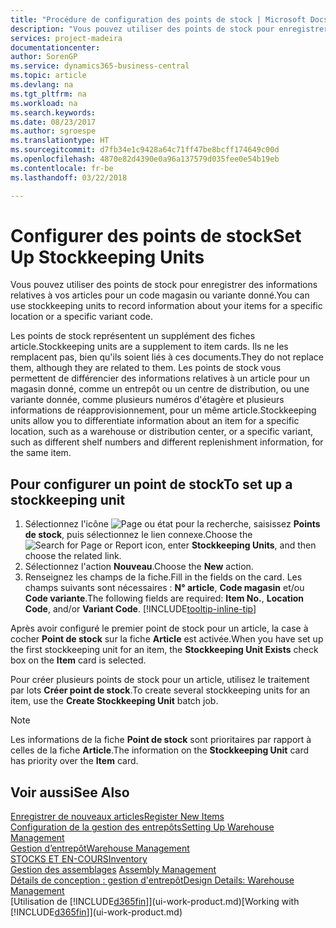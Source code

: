 ```yaml
---
title: "Procédure de configuration des points de stock | Microsoft Docs"
description: "Vous pouvez utiliser des points de stock pour enregistrer des informations relatives à vos articles pour un code magasin ou variante donné."
services: project-madeira
documentationcenter: 
author: SorenGP
ms.service: dynamics365-business-central
ms.topic: article
ms.devlang: na
ms.tgt_pltfrm: na
ms.workload: na
ms.search.keywords: 
ms.date: 08/23/2017
ms.author: sgroespe
ms.translationtype: HT
ms.sourcegitcommit: d7fb34e1c9428a64c71ff47be8bcff174649c00d
ms.openlocfilehash: 4870e82d4390e0a96a137579d035fee0e54b19eb
ms.contentlocale: fr-be
ms.lasthandoff: 03/22/2018

---
```

# <a name="set-up-stockkeeping-units"></a><span data-ttu-id="8b5d6-103">Configurer des points de stock</span><span class="sxs-lookup"><span data-stu-id="8b5d6-103">Set Up Stockkeeping Units</span></span>
<span data-ttu-id="8b5d6-104">Vous pouvez utiliser des points de stock pour enregistrer des informations relatives à vos articles pour un code magasin ou variante donné.</span><span class="sxs-lookup"><span data-stu-id="8b5d6-104">You can use stockkeeping units to record information about your items for a specific location or a specific variant code.</span></span>  

 <span data-ttu-id="8b5d6-105">Les points de stock représentent un supplément des fiches article.</span><span class="sxs-lookup"><span data-stu-id="8b5d6-105">Stockkeeping units are a supplement to item cards.</span></span> <span data-ttu-id="8b5d6-106">Ils ne les remplacent pas, bien qu'ils soient liés à ces documents.</span><span class="sxs-lookup"><span data-stu-id="8b5d6-106">They do not replace them, although they are related to them.</span></span> <span data-ttu-id="8b5d6-107">Les points de stock vous permettent de différencier des informations relatives à un article pour un magasin donné, comme un entrepôt ou un centre de distribution, ou une variante donnée, comme plusieurs numéros d'étagère et plusieurs informations de réapprovisionnement, pour un même article.</span><span class="sxs-lookup"><span data-stu-id="8b5d6-107">Stockkeeping units allow you to differentiate information about an item for a specific location, such as a warehouse or distribution center, or a specific variant, such as different shelf numbers and different replenishment information, for the same item.</span></span>  

## <a name="to-set-up-a-stockkeeping-unit"></a><span data-ttu-id="8b5d6-108">Pour configurer un point de stock</span><span class="sxs-lookup"><span data-stu-id="8b5d6-108">To set up a stockkeeping unit</span></span>  

1.  <span data-ttu-id="8b5d6-109">Sélectionnez l'icône ![Page ou état pour la recherche](media/ui-search/search_small.png "Page ou état pour la recherche"), saisissez **Points de stock**, puis sélectionnez le lien connexe.</span><span class="sxs-lookup"><span data-stu-id="8b5d6-109">Choose the ![Search for Page or Report](media/ui-search/search_small.png "Search for Page or Report icon") icon, enter **Stockkeeping Units**, and then choose the related link.</span></span>  
2.  <span data-ttu-id="8b5d6-110">Sélectionnez l'action **Nouveau**.</span><span class="sxs-lookup"><span data-stu-id="8b5d6-110">Choose the **New** action.</span></span>  
3.  <span data-ttu-id="8b5d6-111">Renseignez les champs de la fiche.</span><span class="sxs-lookup"><span data-stu-id="8b5d6-111">Fill in the fields on the card.</span></span> <span data-ttu-id="8b5d6-112">Les champs suivants sont nécessaires : **N° article**, **Code magasin** et/ou **Code variante**.</span><span class="sxs-lookup"><span data-stu-id="8b5d6-112">The following fields are required: **Item No.**, **Location Code**, and/or **Variant Code**.</span></span> [!INCLUDE[tooltip-inline-tip](includes/tooltip-inline-tip_md.md)]  

<span data-ttu-id="8b5d6-113">Après avoir configuré le premier point de stock pour un article, la case à cocher **Point de stock** sur la fiche **Article** est activée.</span><span class="sxs-lookup"><span data-stu-id="8b5d6-113">When you have set up the first stockkeeping unit for an item, the **Stockkeeping Unit Exists** check box on the **Item** card is selected.</span></span>  

<span data-ttu-id="8b5d6-114">Pour créer plusieurs points de stock pour un article, utilisez le traitement par lots **Créer point de stock**.</span><span class="sxs-lookup"><span data-stu-id="8b5d6-114">To create several stockkeeping units for an item, use the **Create Stockkeeping Unit** batch job.</span></span>  

> [!NOTE]  
>  <span data-ttu-id="8b5d6-115">Les informations de la fiche **Point de stock** sont prioritaires par rapport à celles de la fiche **Article**.</span><span class="sxs-lookup"><span data-stu-id="8b5d6-115">The information on the **Stockkeeping Unit** card has priority over the **Item** card.</span></span>  

## <a name="see-also"></a><span data-ttu-id="8b5d6-116">Voir aussi</span><span class="sxs-lookup"><span data-stu-id="8b5d6-116">See Also</span></span>  
[<span data-ttu-id="8b5d6-117">Enregistrer de nouveaux articles</span><span class="sxs-lookup"><span data-stu-id="8b5d6-117">Register New Items</span></span>](inventory-how-register-new-items.md)  
[<span data-ttu-id="8b5d6-118">Configuration de la gestion des entrepôts</span><span class="sxs-lookup"><span data-stu-id="8b5d6-118">Setting Up Warehouse Management</span></span>](warehouse-setup-warehouse.md)  
[<span data-ttu-id="8b5d6-119">Gestion d’entrepôt</span><span class="sxs-lookup"><span data-stu-id="8b5d6-119">Warehouse Management</span></span>](warehouse-manage-warehouse.md)  
[<span data-ttu-id="8b5d6-120">STOCKS ET EN-COURS</span><span class="sxs-lookup"><span data-stu-id="8b5d6-120">Inventory</span></span>](inventory-manage-inventory.md)  
<span data-ttu-id="8b5d6-121">[Gestion des assemblages](assembly-assemble-items.md)  </span><span class="sxs-lookup"><span data-stu-id="8b5d6-121">[Assembly Management](assembly-assemble-items.md)  </span></span>  
[<span data-ttu-id="8b5d6-122">Détails de conception : gestion d'entrepôt</span><span class="sxs-lookup"><span data-stu-id="8b5d6-122">Design Details: Warehouse Management</span></span>](design-details-warehouse-management.md)  
<span data-ttu-id="8b5d6-123">[Utilisation de [!INCLUDE[d365fin](includes/d365fin_md.md)]](ui-work-product.md)</span><span class="sxs-lookup"><span data-stu-id="8b5d6-123">[Working with [!INCLUDE[d365fin](includes/d365fin_md.md)]](ui-work-product.md)</span></span>  

